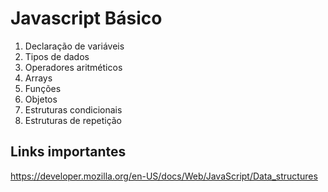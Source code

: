 # Javascript Básico

1. Declaração de variáveis
2. Tipos de dados
3. Operadores aritméticos
4. Arrays
5. Funções
6. Objetos
7. Estruturas condicionais
8. Estruturas de repetição

## Links importantes

https://developer.mozilla.org/en-US/docs/Web/JavaScript/Data_structures